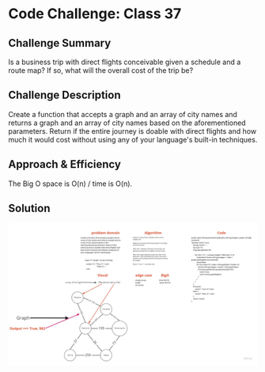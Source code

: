 # Code Challenge: Class 37

## Challenge Summary

Is a business trip with direct flights conceivable given a schedule and a route map? If so, what will the overall cost of the trip be?

## Challenge Description

Create a function that accepts a graph and an array of city names and returns a graph and an array of city names based on the aforementioned parameters. Return if the entire journey is doable with direct flights and how much it would cost without using any of your language's built-in techniques.

## Approach & Efficiency

The Big O space is O(n) / time is O(n).

## Solution

![](./challenge37.jpg)